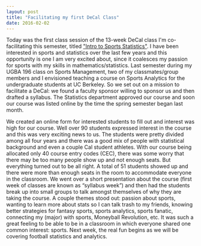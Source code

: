 ```yaml
---
layout: post
title: "Facilitating my first DeCal Class"
date: 2016-02-02
---
```


Today was the first class session of the 13-week DeCal class I'm co-facilitating this semester, titled ["Intro to Sports Statistics"](http://www.decal.org/courses/4024). I have been interested in sports and statistics over the last few years and this opportunity is one I am very excited about, since it coalesces my passion for sports with my skills in mathematics/statistics. Last semester during my UGBA 196 class on Sports Management, two of my classmates/group members and I envisioned teaching a course on Sports Analytics for the undergraduate students at UC Berkeley. So we set out on a mission to facilitate a DeCal: we found a faculty sponsor willing to sponsor us and then drafted a syllabus. The Statistics department approved our course and soon our course was listed online by the time the spring semester began last month.

We created an online form for interested students to fill out and interest was high for our course. Well over 90 students expressed interest in the course and this was very exciting news to us. The students were pretty divided among all four years and there was a good mix of people with statistical background and even a couple Cal student athletes. With our course being allocated only 40 course entry codes (CEC), there was some worry that there may be too many people show up and not enough seats. But everything turned out to be all right. A total of 51 students showed up and there were more than enough seats in the room to accommodate everyone in the classroom. We went over a short presentation about the course (first week of classes are known as “syllabus week”) and then had the students break up into small groups to talk amongst themselves of why they are taking the course. A couple themes stood out: passion about sports, wanting to learn more about stats so I can talk trash to my friends, knowing better strategies for fantasy sports, sports analytics, sports fanatic, connecting my (major) with sports, Moneyball Revolution, etc. It was such a great feeling to be able to be in a classroom in which everyone shared one common interest: sports. Next week, the real fun begins as we will be covering football statistics and analytics.